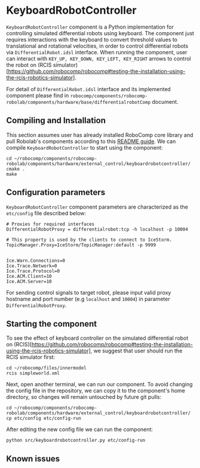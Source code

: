 # KeyboardRobotController

`KeyboardRobotController` component is a Python implementation for controlling simulated differential robots using keyboard. The component just requires interactions with the keyboard to convert threshold values to translational and rotational velocities, in order to control differential robots via `DifferentialRobot.idsl` interface. When running the component, user can interact with `KEY_UP, KEY_DOWN, KEY_LEFT, KEY_RIGHT` arrows to control the robot on (RCIS simulator)[https://github.com/robocomp/robocomp#testing-the-installation-using-the-rcis-robotics-simulator].

For detail of `DifferentialRobot.idsl` interface and its implemented component please find in `robocomp/components/robocomp-robolab/components/hardware/base/differentialrobotComp` document.

## Compiling and Installation

This section assumes user has already installed RoboComp core library and pull Robolab's components according to this [README guide](https://github.com/robocomp/robocomp). We can compile `KeyboardRobotController` to start using the component:

```
cd ~/robocomp/components/robocomp-robolab/components/hardware/external_control/keyboardrobotcontroller/
cmake .
make
```

## Configuration parameters
`KeyboardRobotController` component parameters are characterized as the `etc/config` file described below:

```
# Proxies for required interfaces
DifferentialRobotProxy = differentialrobot:tcp -h localhost -p 10004

# This property is used by the clients to connect to IceStorm.
TopicManager.Proxy=IceStorm/TopicManager:default -p 9999


Ice.Warn.Connections=0
Ice.Trace.Network=0
Ice.Trace.Protocol=0
Ice.ACM.Client=10
Ice.ACM.Server=10
```

For sending control signals to target robot, please input valid proxy hostname and port number (e.g `localhost` and `10004`) in parameter `DifferentialRobotProxy`.

## Starting the component

To see the effect of keyboard controller on the simulated differential robot on (RCIS)[https://github.com/robocomp/robocomp#testing-the-installation-using-the-rcis-robotics-simulator], we suggest that user should run the RCIS simulator first:

```
cd ~/robocomp/files/innermodel
rcis simpleworld.xml
```

Next, open another terminal, we can run our component. To avoid changing the config file in the repository, we can copy it to the component's home directory, so changes will remain untouched by future git pulls:
```
cd ~/robocomp/components/robocomp-robolab/components/hardware/external_control/keyboardrobotcontroller/
cp etc/config etc/config-run
```

After editing the new config file we can run the component:
```
python src/keyboardrobotcontroller.py etc/config-run
```
## Known issues
